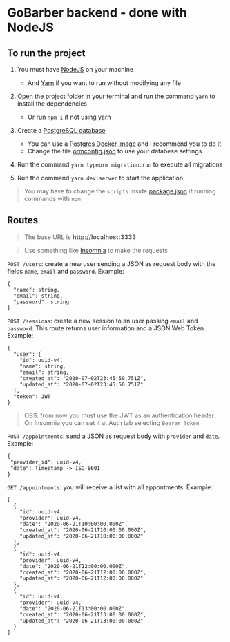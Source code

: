 # GoBarber backend - done with NodeJS

## To run the project

1. You must have [NodeJS](https://nodejs.org/en/download/) on your machine

   - And [Yarn](https://classic.yarnpkg.com/en/docs/install) if you want to run without modifying any file

2. Open the project folder in your terminal and run the command `yarn` to install the dependencies

   - Or run `npm i` if not using yarn

3. Create a [PostgreSQL database](https://www.postgresql.org/)

   - You can use a [Postgres Docker image](https://hub.docker.com/_/postgres) and I recommend you to do it
   - Change the file [ormconfig.json](https://github.com/enzorossetto/GoBarber_backend_with_NodeJS/blob/master/ormconfig.json) to use your databese settings

4. Run the command `yarn typeorm migration:run` to execute all migrations

5. Run the command `yarn dev:server` to start the application

> You may have to change the `scripts` inside [package.json](https://github.com/enzorossetto/GoBarber_backend_with_NodeJS/blob/master/package.json) if running commands with `npm`

## Routes

> The base URL is **http://localhost:3333**

> Use something like [Insomnia](https://insomnia.rest/download/) to make the requests

`POST /users`: create a new user sending a JSON as request body with the fields `name`, `email` and `password`. Example:

    {
      "name": string,
      "email": string,
      "password": string
    }

`POST /sessions`: create a new session to an user passing `email` and `password`. This route returns user information and a JSON Web Token. Example:

    {
      "user": {
        "id": uuid-v4,
        "name": string,
        "email": string,
        "created_at": "2020-07-02T23:45:50.751Z",
        "updated_at": "2020-07-02T23:45:50.751Z"
      },
      "token": JWT
    }

> OBS: from now you must use the JWT as an authentication header. On Insomnia you can set it at Auth tab selecting `Bearer Token`

`POST /appointments`: send a JSON as request body with `provider` and `date`. Example:

    {
     "provider_id": uuid-v4,
     "date": Timestamp -> ISO-8601
    }

`GET /appointments`: you will receive a list with all appontments. Example:

    [
      {
        "id": uuid-v4,
        "provider": uuid-v4,
        "date": "2020-06-21T10:00:00.000Z",
        "created_at": "2020-06-21T10:00:00.000Z",
        "updated_at": "2020-06-21T10:00:00.000Z"
      },
      {
        "id": uuid-v4,
        "provider": uuid-v4,
        "date": "2020-06-21T12:00:00.000Z",
        "created_at": "2020-06-21T12:00:00.000Z",
        "updated_at": "2020-06-21T12:00:00.000Z"
      },
      {
        "id": uuid-v4,
        "provider": uuid-v4,
        "date": "2020-06-21T13:00:00.000Z",
        "created_at": "2020-06-21T13:00:00.000Z",
        "updated_at": "2020-06-21T13:00:00.000Z"
      }
    ]

